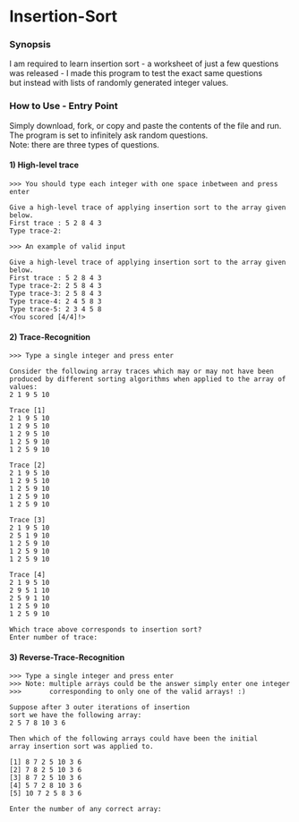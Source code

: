 # Insertion-Sort
### Synopsis
I am required to learn insertion sort - a worksheet of just a few questions was released - I made this program to test the exact same questions  
but instead with lists of randomly generated integer values.  

### How to Use - Entry Point
Simply download, fork, or copy and paste the contents of the file and run. The program is set to infinitely ask random questions.  
Note: there are three types of questions. 
#### 1) High-level trace

    >>> You should type each integer with one space inbetween and press enter 
    
    Give a high-level trace of applying insertion sort to the array given below.
    First trace : 5 2 8 4 3
    Type trace-2: 
    
    >>> An example of valid input
    
    Give a high-level trace of applying insertion sort to the array given below.
    First trace : 5 2 8 4 3
    Type trace-2: 2 5 8 4 3
    Type trace-3: 2 5 8 4 3
    Type trace-4: 2 4 5 8 3
    Type trace-5: 2 3 4 5 8
    <You scored [4/4]!>
    
#### 2) Trace-Recognition
    
    >>> Type a single integer and press enter
    
    Consider the following array traces which may or may not have been 
    produced by different sorting algorithms when applied to the array of values:
    2 1 9 5 10

    Trace [1]
    2 1 9 5 10
    1 2 9 5 10
    1 2 9 5 10
    1 2 5 9 10
    1 2 5 9 10

    Trace [2]
    2 1 9 5 10
    1 2 9 5 10
    1 2 5 9 10
    1 2 5 9 10
    1 2 5 9 10

    Trace [3]
    2 1 9 5 10
    2 5 1 9 10
    1 2 5 9 10
    1 2 5 9 10
    1 2 5 9 10

    Trace [4]
    2 1 9 5 10
    2 9 5 1 10
    2 5 9 1 10
    1 2 5 9 10
    1 2 5 9 10

    Which trace above corresponds to insertion sort?
    Enter number of trace: 
    
#### 3) Reverse-Trace-Recognition

    >>> Type a single integer and press enter
    >>> Note: multiple arrays could be the answer simply enter one integer
    >>>       corresponding to only one of the valid arrays! :)

    Suppose after 3 outer iterations of insertion
    sort we have the following array:
    2 5 7 8 10 3 6

    Then which of the following arrays could have been the initial
    array insertion sort was applied to.

    [1] 8 7 2 5 10 3 6
    [2] 7 8 2 5 10 3 6
    [3] 8 7 2 5 10 3 6
    [4] 5 7 2 8 10 3 6
    [5] 10 7 2 5 8 3 6

    Enter the number of any correct array: 

    

